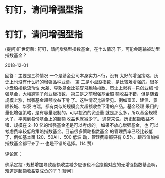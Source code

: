 # 钉钉，请问增强型指

# 钉钉，请问增强型指

(提问)旷世奇萌 : 钉钉，请问增强型指数基金，在什么情况 下，可能会跑输被动型指数基金？

2018-12-01

回答：主要是三种情况 一个是基金公司本身实力不行，没有 太好的增强策略，历史上也没有什么好的增强品种业绩。 第 二是小盘股指数，是比较难增强的。很多小盘股指数流动性 太差，导致基金比较容易跑输指数。历史上就有一只创业板 增强基金，大幅跑输了创业板指数。 第三是之前增强基金超 额收益不错，但是随着规模上涨，增强基金超额收益下滑 了。这种情况比较常见。例如富国、建信、景顺长城、华泰 柏瑞，都有类似的规模变大超额收益下滑的产品。基金经理 采用的量化增强策略，是有容量限制的，可以投资的资金量 就是那么多，所以基金规模大了，平摊到每份基金上的超额 收益也就减少了。 通常来说，历史超额收益不错、规模在 2- 10 亿的增强基金还是可以考虑的。 如果不放心增强基金，也 可以考虑费率较低的策略指数基金。目前很多策略指数基金 的管理费率已经比较低了，例如基本面 120、50AH、500 低波 动，管理费率都只有 0.5%，跟市值加权指数基金都平齐了～ 也是不错的选择。(14 赞)

评论区：

佛系定投 : 规模增加导致超额收益减少应该也不会跑输对应的无增强指数基金啊，难道是超额收益变成负的了？[疑问]
